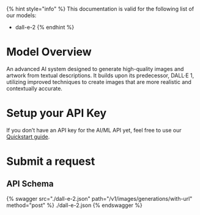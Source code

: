 [#references:start]: <> ({ "template": "openapi" })
{% hint style="info" %}
This documentation is valid for the following list of our models:
* dall-e-2
{% endhint %}

# Model Overview
An advanced AI system designed to generate high-quality images and artwork from textual descriptions. It builds upon its predecessor, DALL·E 1, utilizing improved techniques to create images that are more realistic and contextually accurate.

# Setup your API Key
If you don’t have an API key for the AI/ML API yet, feel free to use our [Quickstart guide](https://docs.aimlapi.com/quickstart/setting-up).

# Submit a request
## API Schema
{% swagger src="./dall-e-2.json" path="/v1/images/generations/with-url" method="post" %}
./dall-e-2.json
{% endswagger %}


[#references:end]: <> ({})